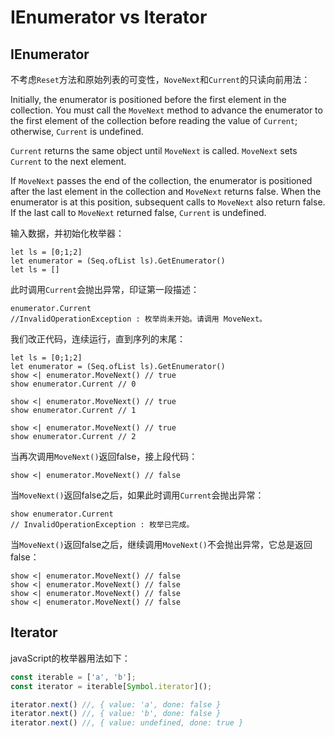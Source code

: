 # IEnumerator vs Iterator

## IEnumerator

不考虑`Reset`方法和原始列表的可变性，`NoveNext`和`Current`的只读向前用法：

Initially, the enumerator is positioned before the first element in the collection. You must call the `MoveNext` method to advance the enumerator to the first element of the collection before reading the value of `Current`; otherwise, `Current` is undefined.

`Current` returns the same object until `MoveNext` is called. `MoveNext` sets `Current` to the next element.

If `MoveNext` passes the end of the collection, the enumerator is positioned after the last element in the collection and `MoveNext` returns false. When the enumerator is at this position, subsequent calls to `MoveNext` also return false. If the last call to `MoveNext` returned false, `Current` is undefined.

输入数据，并初始化枚举器：

```F#
let ls = [0;1;2]
let enumerator = (Seq.ofList ls).GetEnumerator()
let ls = []
```

此时调用`Current`会抛出异常，印证第一段描述：

```F#
enumerator.Current
//InvalidOperationException : 枚举尚未开始。请调用 MoveNext。
```

我们改正代码，连续运行，直到序列的末尾：

```F#
let ls = [0;1;2]
let enumerator = (Seq.ofList ls).GetEnumerator()
show <| enumerator.MoveNext() // true
show enumerator.Current // 0

show <| enumerator.MoveNext() // true
show enumerator.Current // 1

show <| enumerator.MoveNext() // true
show enumerator.Current // 2
```

当再次调用`MoveNext()`返回false，接上段代码：

```F#
show <| enumerator.MoveNext() // false
```

当`MoveNext()`返回false之后，如果此时调用`Current`会抛出异常：

```F#
show enumerator.Current
// InvalidOperationException : 枚举已完成。
```

当`MoveNext()`返回false之后，继续调用`MoveNext()`不会抛出异常，它总是返回false：

```F#
show <| enumerator.MoveNext() // false
show <| enumerator.MoveNext() // false
show <| enumerator.MoveNext() // false
show <| enumerator.MoveNext() // false
```

## Iterator

javaScript的枚举器用法如下：

```js
const iterable = ['a', 'b'];
const iterator = iterable[Symbol.iterator]();

iterator.next() //, { value: 'a', done: false }
iterator.next() //, { value: 'b', done: false }
iterator.next() //, { value: undefined, done: true }
```
